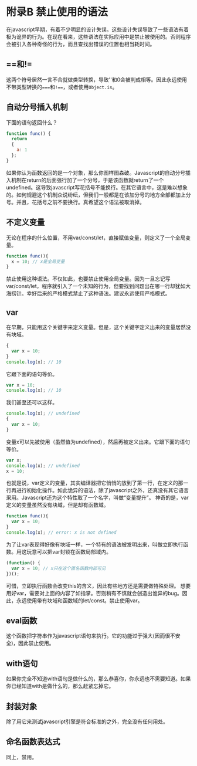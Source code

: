 # 附录B 禁止使用的语法
在javascript早期，有着不少明显的设计失误。这些设计失误导致了一些语法有着极为诡异的行为。在现在看来，这些语法在实际应用中是禁止被使用的。否则程序会被引入各种奇怪的行为，而且查找出错误的位置也相当耗时间。

## ==和!=
这两个符号居然一言不合就做类型转换，导致''和0会被判成相等。因此永远使用不带类型转换的`===`和`!==`，或者使用`Object.is`。

## 自动分号插入机制
下面的语句返回什么？
```javascript
function func() {
  return
  {
    a: 1
  };
}
```
如果你认为函数返回的是一个对象，那么你图样图森破。Javascript的自动分号插入机制在return的后面强行加了一个分号，于是该函数就return了一个undefined。这导致javascript写花括号不能换行。在其它语言中，这是难以想象的。如何规避这个机制众说纷纭，但我们一般都是在该加分号的地方全部都加上分号。并且，花括号之前不要换行。真希望这个语法被取消掉。

## 不定义变量
无论在程序的什么位置，不用var/const/let，直接赋值变量，则定义了一个全局变量。
```javascript
function func(){
  x = 10; // x是全局变量
}
```
禁止使用这种语法。不仅如此，也要禁止使用全局变量。因为一旦忘记写var/const/let，程序就引入了一个未知的行为，但要找到问题出在哪一行却犹如大海捞针。幸好后来的严格模式禁止了这种语法。建议永远使用严格模式。

## var
在早期，只能用这个关键字来定义变量。但是，这个关键字定义出来的变量居然没有块域。
```javascript
{
  var x = 10;
}
console.log(x); // 10
```
它跟下面的语句等价。
```javascript
var x = 10;
console.log(x); // 10
```
我们甚至还可以这样。
```javascript
console.log(x); // undefined
{
  var x = 10;
}
```
变量x可以先被使用（虽然值为undefined），然后再被定义出来。它跟下面的语句等价。
```javascript
var x;
console.log(x); // undefined
x = 10;
```
也就是说，var定义的变量，其实编译器把它悄悄的放到了第一行，在定义的那一行再进行初始化操作。如此诡异的语法，除了javascript之外，还真没有其它语言采用。Javascript还为这个特性取了一个名字，叫做“变量提升”。
神奇的是，var定义的变量虽然没有块域，但是却有函数域。
```javascript
function func(){
  var x = 10;
}
console.log(x); // error: x is not defined
```
为了让var表现得好像有块域一样，一个特有的语法被发明出来，叫做立即执行函数。用这玩意可以把var封锁在函数局部域内。
```javascript
(function() {
  var x = 10; // x只在这个匿名函数内部可见
})();
```
可惜，立即执行函数会改变this的含义，因此有些地方还是需要做特殊处理。
想要用好var，需要对上面的内容了如指掌。否则稍有不慎就会创造出诡异的bug。因此，永远使用带有块域和函数域的let/const。禁止使用var。

## eval函数
这个函数把字符串作为javascript语句来执行。它的功能过于强大(因而很不安全)，因此禁止使用。

## with语句
如果你完全不知道with语句是做什么的，那么恭喜你，你永远也不需要知道。如果你已经知道with是做什么的，那么赶紧忘掉它。

## 封装对象
除了用它来测试javascript引擎是符合标准的之外，完全没有任何用处。

## 命名函数表达式
同上，禁用。
